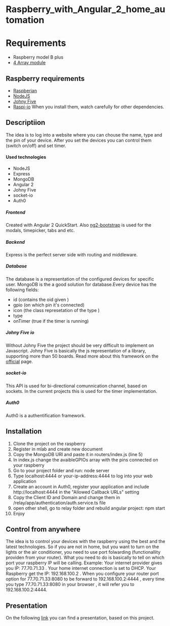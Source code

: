 # Raspberry_with_Angular_2_home_automation

# Requirements
- Raspberry model B plus
- [4 Array module](https://www.google.bg/url?sa=i&rct=j&q=&esrc=s&source=images&cd=&cad=rja&uact=8&ved=0ahUKEwjp9OCg5JLSAhXBVRoKHcwLAUIQjRwIBw&url=https%3A%2F%2Fsainsmart.wordpress.com%2Ftag%2Farduino-projects%2F&psig=AFQjCNFiUFqfPiZS2s5eYdKOsTYGp1x3lA&ust=1487271492996748)

## Raspberry requirements
- [Raspberian](https://www.raspberrypi.org/downloads/raspbian/)
- [NodeJS](https://nodejs.org/en/download/)
- [Johny Five](http://johnny-five.io/)
- [Raspi-io](https://github.com/nebrius/raspi-io) 
When you install them, watch carefully for other dependencies.

## Descriptiion
The idea is to log into a website where you can chouse the name, type and the pin of your device. After you set the devices you can control them (switch on/off) and set timer.
#### Used technologies
- NodeJS
- Express 
- MongoDB
- Angular 2
- Johny Five
- socket-io
- Auth0

##### Frontend
Created with Angular 2 QuickStart. Also [ng2-bootstrap](https://valor-software.com/ng2-bootstrap/#/) is used for the modals, timepicker, tabs and etc.

##### Backend
Express is the perfect server side with routing and middleware.

##### Database
The database is a representation of the configured devices for specific user.
MongoDB is the a good solution for database.Every device has the following fields: 
- id (contains the oid given )
- gpio (on which pin it's connected) 
- icon (the class represetation of the type ) 
- type 
- onTimer (true if the timer is running) 

##### Johny Five io
Without Johny Five the project should be very difficult to implement on Javascript. Johny Five is basically the js representation of a library, supporting more than 50 boards. Read more about this framework on the [official](http://johnny-five.io/) page.
##### socket-io
This API is used for bi-directional comunnication channel, based on sockets. In the current projects this is used for the timer implementation.
##### Auth0
Auth0 is a authentification framework.

## Installation
1) Clone the project on the raspberry
2) Register in mlab and create new document
3) Copy the  MongoDB URI and paste it in routers/index.js (line 5)
4) In index.js change the avaibleGPIOs array with the pins connected on your raspberry
5) Go to your project folder and run: node server
6) Type localhost:4444 or your-ip-address:4444 to log into your web application
7) Create an account in Auth0, register your application and include http://localhost:4444 in the "Allowed Callback URLs" setting
8) Copy the Client ID and Domain and change them in /relay/app/authentication/auth.service.ts file
9) open other shell, go to relay folder and rebuild angular project: npm start
10) Enjoy

## Control from anywhere 
The idea is to control your devices with the raspberry using the best and the latest technologies. So if you are not in home, but you want to turn on the lights or the air conditioner, you need to use port folwarding (functionallity providen from your router). What you need to do is basically to tell on which port your raspberry IP will be calling. 
Example:
Your internet provider gives you IP: 77.70.71.33 . Your home internet connection is set to DHCP. 
Your Raspberry get the IP: 192.168.100.2 . 
When you configure your router port option for 77.70.71.33:8080 to be forward to 192.168.100.2:4444 , every time you type 77.70.71.33:8080 in your browser , it will refer you to 192.168.100.2:4444. 

## Presentation
On the following [link](http://prezi.com/ebtje9_wylqg/?utm_campaign=share&utm_medium=copy) you can find a presentation, based on this project.
